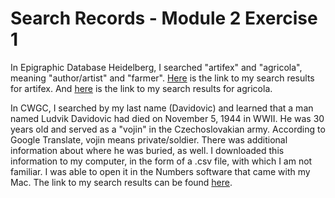 # Search Records - Module 2 Exercise 1

In Epigraphic Database Heidelberg, I searched "artifex" and "agricola", meaning "author/artist" and "farmer". 
[Here](https://edh-www.adw.uni-heidelberg.de/inschrift/suche?hd_nr=&land=&fo_antik=&fo_modern_fundstelle=&literatur=&dat_jahr_a=&dat_jahr_e=&hist_periode=&atext1=artifex&bool=AND&atext2=&sort=hd_nr&anzahl=20) is the link to my search results for artifex. 
And [here](https://edh-www.adw.uni-heidelberg.de/inschrift/suche?hd_nr=&land=&fo_antik=&fo_modern_fundstelle=&literatur=&dat_jahr_a=&dat_jahr_e=&hist_periode=&atext1=agricola&bool=AND&atext2=&sort=hd_nr&anzahl=20) is the link to my search results for agricola.

In CWGC, I searched by my last name (Davidovic) and learned that a man named Ludvik Davidovic had died on November 5, 1944 in WWII. 
He was 30 years old and served as a "vojin" in the Czechoslovakian army. According to Google Translate, vojin means private/soldier.
There was additional information about where he was buried, as well. 
I downloaded this information to my computer, in the form of a .csv file, with which I am not familiar. I was able to open it in the Numbers software that came with my Mac.
The link to my search results can be found [here](https://www.cwgc.org/find/find-war-dead/results?lastName=Davidovic).
